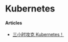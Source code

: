 # Kubernetes

#### Articles
* [三小时攻克 Kubernetes！](https://mp.weixin.qq.com/s/gLbfwS89cpAkkoVMzJc6sQ)

